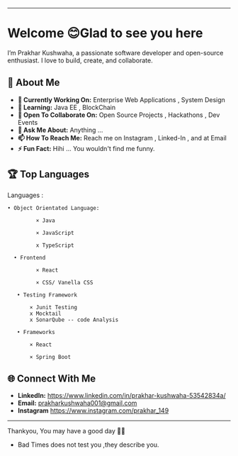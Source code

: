 
---

# Welcome 😊Glad to see you here

 I’m Prakhar Kushwaha, a passionate software developer and open-source enthusiast. I love to build, create, and collaborate. 

 
## 🌟 About Me

- **🔭 Currently Working On:** Enterprise Web Applications , System Design
- **🌱 Learning:** Java EE , BlockChain
- **👯 Open To Collaborate On:** Open Source Projects , Hackathons , Dev Events 
- **💬 Ask Me About:** Anything ... 
- **📫 How To Reach Me:** Reach me  on Instagram , Linked-In , and at Email 
- **⚡ Fun Fact:**  Hihi ... You wouldn't find me funny. 


## 🏆 Top Languages

Languages :  

    • Object Orientated Language:   

             × Java 

             × JavaScript  

             x TypeScript

      • Frontend 

             × React 

             × CSS/ Vanella CSS 

       • Testing Framework 

           × Junit Testing  
           x Mocktail
           x SonarQube -- code Analysis

       • Frameworks  

           × React 

           × Spring Boot



 
## 🌐 Connect With Me

- **LinkedIn:** https://www.linkedin.com/in/prakhar-kushwaha-53542834a/
- **Email:** prakharkushwaha001@gmail.com 
- **Instagram** https://www.instagram.com/prakhar_149

---

Thankyou, You may have a good day 👍🏻

- Bad Times does not test you ,they describe you.




<!---
Prakhar-Kushwaha/Prakhar-Kushwaha is a ✨ special ✨ repository because its `README.md` (this file) appears on your GitHub profile.
You can click the Preview link to take a look at your changes.
--->

